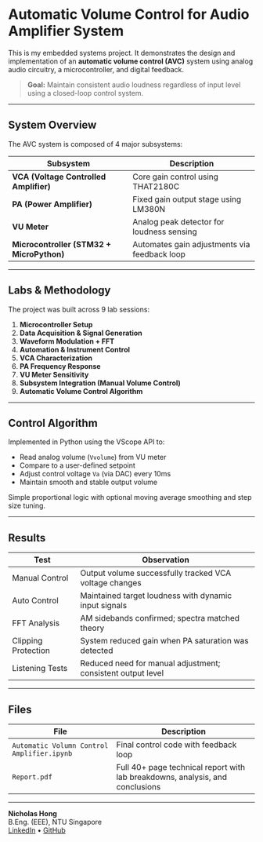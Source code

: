 # Automatic Volume Control for Audio Amplifier System

This is my embedded systems project. It demonstrates the design and implementation of an **automatic volume control (AVC)** system using analog audio circuitry, a microcontroller, and digital feedback.

> **Goal:** Maintain consistent audio loudness regardless of input level using a closed-loop control system.

---

## System Overview

The AVC system is composed of 4 major subsystems:

| Subsystem | Description |
|-----------|-------------|
|  **VCA (Voltage Controlled Amplifier)** | Core gain control using THAT2180C |
|  **PA (Power Amplifier)** | Fixed gain output stage using LM380N |
|  **VU Meter** | Analog peak detector for loudness sensing |
|  **Microcontroller (STM32 + MicroPython)** | Automates gain adjustments via feedback loop |

---

## Labs & Methodology

The project was built across 9 lab sessions:

1. **Microcontroller Setup**
2. **Data Acquisition & Signal Generation**
3. **Waveform Modulation + FFT**
4. **Automation & Instrument Control**
5. **VCA Characterization**
6. **PA Frequency Response**
7. **VU Meter Sensitivity**
8. **Subsystem Integration (Manual Volume Control)**
9. **Automatic Volume Control Algorithm**

---

## Control Algorithm

Implemented in Python using the VScope API to:

- Read analog volume (`Vvolume`) from VU meter
- Compare to a user-defined setpoint
- Adjust control voltage `Va` (via DAC) every 10ms
- Maintain smooth and stable output volume

Simple proportional logic with optional moving average smoothing and step size tuning.

---

## Results

| Test | Observation |
|------|-------------|
| Manual Control | Output volume successfully tracked VCA voltage changes |
| Auto Control | Maintained target loudness with dynamic input signals |
| FFT Analysis | AM sidebands confirmed; spectra matched theory |
| Clipping Protection | System reduced gain when PA saturation was detected |
| Listening Tests | Reduced need for manual adjustment; consistent output level |

---

## Files

| File | Description |
|------|-------------|
| `Automatic Volumn Control Amplifier.ipynb` | Final control code with feedback loop |
| `Report.pdf` | Full 40+ page technical report with lab breakdowns, analysis, and conclusions |

---

**Nicholas Hong**  
B.Eng. (EEE), NTU Singapore  
[LinkedIn](https://www.linkedin.com/in/nicholas-hong001) • [GitHub](https://github.com/Nicholashsw)
